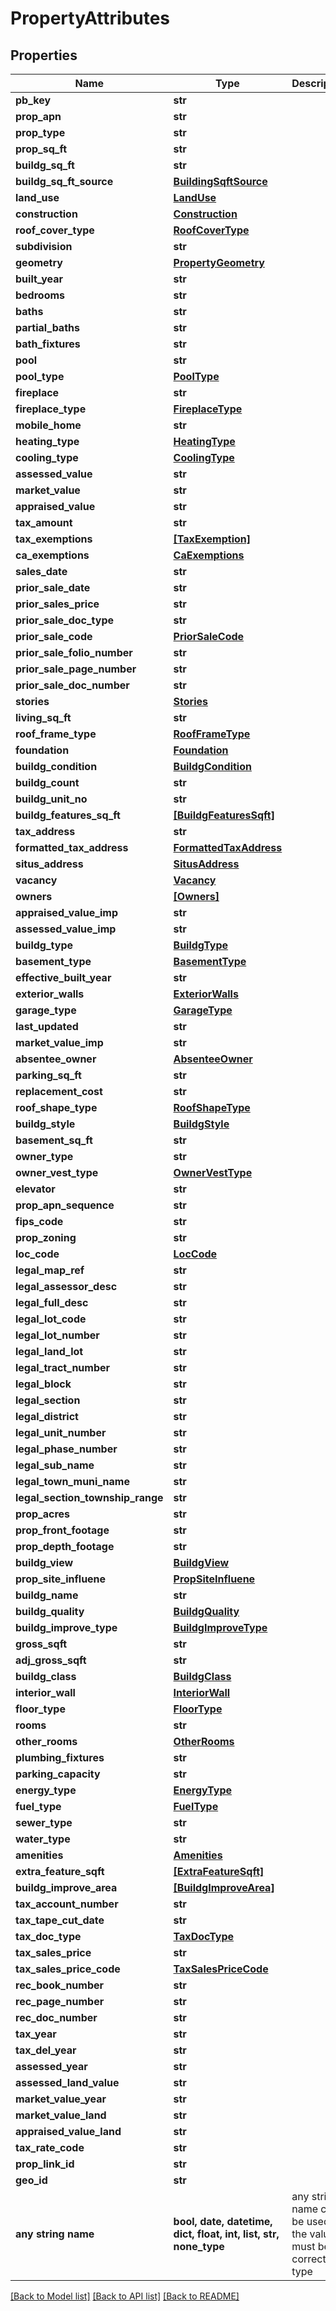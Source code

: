 # PropertyAttributes


## Properties
Name | Type | Description | Notes
------------ | ------------- | ------------- | -------------
**pb_key** | **str** |  | [optional] 
**prop_apn** | **str** |  | [optional] 
**prop_type** | **str** |  | [optional] 
**prop_sq_ft** | **str** |  | [optional] 
**buildg_sq_ft** | **str** |  | [optional] 
**buildg_sq_ft_source** | [**BuildingSqftSource**](BuildingSqftSource.md) |  | [optional] 
**land_use** | [**LandUse**](LandUse.md) |  | [optional] 
**construction** | [**Construction**](Construction.md) |  | [optional] 
**roof_cover_type** | [**RoofCoverType**](RoofCoverType.md) |  | [optional] 
**subdivision** | **str** |  | [optional] 
**geometry** | [**PropertyGeometry**](PropertyGeometry.md) |  | [optional] 
**built_year** | **str** |  | [optional] 
**bedrooms** | **str** |  | [optional] 
**baths** | **str** |  | [optional] 
**partial_baths** | **str** |  | [optional] 
**bath_fixtures** | **str** |  | [optional] 
**pool** | **str** |  | [optional] 
**pool_type** | [**PoolType**](PoolType.md) |  | [optional] 
**fireplace** | **str** |  | [optional] 
**fireplace_type** | [**FireplaceType**](FireplaceType.md) |  | [optional] 
**mobile_home** | **str** |  | [optional] 
**heating_type** | [**HeatingType**](HeatingType.md) |  | [optional] 
**cooling_type** | [**CoolingType**](CoolingType.md) |  | [optional] 
**assessed_value** | **str** |  | [optional] 
**market_value** | **str** |  | [optional] 
**appraised_value** | **str** |  | [optional] 
**tax_amount** | **str** |  | [optional] 
**tax_exemptions** | [**[TaxExemption]**](TaxExemption.md) |  | [optional] 
**ca_exemptions** | [**CaExemptions**](CaExemptions.md) |  | [optional] 
**sales_date** | **str** |  | [optional] 
**prior_sale_date** | **str** |  | [optional] 
**prior_sales_price** | **str** |  | [optional] 
**prior_sale_doc_type** | **str** |  | [optional] 
**prior_sale_code** | [**PriorSaleCode**](PriorSaleCode.md) |  | [optional] 
**prior_sale_folio_number** | **str** |  | [optional] 
**prior_sale_page_number** | **str** |  | [optional] 
**prior_sale_doc_number** | **str** |  | [optional] 
**stories** | [**Stories**](Stories.md) |  | [optional] 
**living_sq_ft** | **str** |  | [optional] 
**roof_frame_type** | [**RoofFrameType**](RoofFrameType.md) |  | [optional] 
**foundation** | [**Foundation**](Foundation.md) |  | [optional] 
**buildg_condition** | [**BuildgCondition**](BuildgCondition.md) |  | [optional] 
**buildg_count** | **str** |  | [optional] 
**buildg_unit_no** | **str** |  | [optional] 
**buildg_features_sq_ft** | [**[BuildgFeaturesSqft]**](BuildgFeaturesSqft.md) |  | [optional] 
**tax_address** | **str** |  | [optional] 
**formatted_tax_address** | [**FormattedTaxAddress**](FormattedTaxAddress.md) |  | [optional] 
**situs_address** | [**SitusAddress**](SitusAddress.md) |  | [optional] 
**vacancy** | [**Vacancy**](Vacancy.md) |  | [optional] 
**owners** | [**[Owners]**](Owners.md) |  | [optional] 
**appraised_value_imp** | **str** |  | [optional] 
**assessed_value_imp** | **str** |  | [optional] 
**buildg_type** | [**BuildgType**](BuildgType.md) |  | [optional] 
**basement_type** | [**BasementType**](BasementType.md) |  | [optional] 
**effective_built_year** | **str** |  | [optional] 
**exterior_walls** | [**ExteriorWalls**](ExteriorWalls.md) |  | [optional] 
**garage_type** | [**GarageType**](GarageType.md) |  | [optional] 
**last_updated** | **str** |  | [optional] 
**market_value_imp** | **str** |  | [optional] 
**absentee_owner** | [**AbsenteeOwner**](AbsenteeOwner.md) |  | [optional] 
**parking_sq_ft** | **str** |  | [optional] 
**replacement_cost** | **str** |  | [optional] 
**roof_shape_type** | [**RoofShapeType**](RoofShapeType.md) |  | [optional] 
**buildg_style** | [**BuildgStyle**](BuildgStyle.md) |  | [optional] 
**basement_sq_ft** | **str** |  | [optional] 
**owner_type** | **str** |  | [optional] 
**owner_vest_type** | [**OwnerVestType**](OwnerVestType.md) |  | [optional] 
**elevator** | **str** |  | [optional] 
**prop_apn_sequence** | **str** |  | [optional] 
**fips_code** | **str** |  | [optional] 
**prop_zoning** | **str** |  | [optional] 
**loc_code** | [**LocCode**](LocCode.md) |  | [optional] 
**legal_map_ref** | **str** |  | [optional] 
**legal_assessor_desc** | **str** |  | [optional] 
**legal_full_desc** | **str** |  | [optional] 
**legal_lot_code** | **str** |  | [optional] 
**legal_lot_number** | **str** |  | [optional] 
**legal_land_lot** | **str** |  | [optional] 
**legal_tract_number** | **str** |  | [optional] 
**legal_block** | **str** |  | [optional] 
**legal_section** | **str** |  | [optional] 
**legal_district** | **str** |  | [optional] 
**legal_unit_number** | **str** |  | [optional] 
**legal_phase_number** | **str** |  | [optional] 
**legal_sub_name** | **str** |  | [optional] 
**legal_town_muni_name** | **str** |  | [optional] 
**legal_section_township_range** | **str** |  | [optional] 
**prop_acres** | **str** |  | [optional] 
**prop_front_footage** | **str** |  | [optional] 
**prop_depth_footage** | **str** |  | [optional] 
**buildg_view** | [**BuildgView**](BuildgView.md) |  | [optional] 
**prop_site_influene** | [**PropSiteInfluene**](PropSiteInfluene.md) |  | [optional] 
**buildg_name** | **str** |  | [optional] 
**buildg_quality** | [**BuildgQuality**](BuildgQuality.md) |  | [optional] 
**buildg_improve_type** | [**BuildgImproveType**](BuildgImproveType.md) |  | [optional] 
**gross_sqft** | **str** |  | [optional] 
**adj_gross_sqft** | **str** |  | [optional] 
**buildg_class** | [**BuildgClass**](BuildgClass.md) |  | [optional] 
**interior_wall** | [**InteriorWall**](InteriorWall.md) |  | [optional] 
**floor_type** | [**FloorType**](FloorType.md) |  | [optional] 
**rooms** | **str** |  | [optional] 
**other_rooms** | [**OtherRooms**](OtherRooms.md) |  | [optional] 
**plumbing_fixtures** | **str** |  | [optional] 
**parking_capacity** | **str** |  | [optional] 
**energy_type** | [**EnergyType**](EnergyType.md) |  | [optional] 
**fuel_type** | [**FuelType**](FuelType.md) |  | [optional] 
**sewer_type** | **str** |  | [optional] 
**water_type** | **str** |  | [optional] 
**amenities** | [**Amenities**](Amenities.md) |  | [optional] 
**extra_feature_sqft** | [**[ExtraFeatureSqft]**](ExtraFeatureSqft.md) |  | [optional] 
**buildg_improve_area** | [**[BuildgImproveArea]**](BuildgImproveArea.md) |  | [optional] 
**tax_account_number** | **str** |  | [optional] 
**tax_tape_cut_date** | **str** |  | [optional] 
**tax_doc_type** | [**TaxDocType**](TaxDocType.md) |  | [optional] 
**tax_sales_price** | **str** |  | [optional] 
**tax_sales_price_code** | [**TaxSalesPriceCode**](TaxSalesPriceCode.md) |  | [optional] 
**rec_book_number** | **str** |  | [optional] 
**rec_page_number** | **str** |  | [optional] 
**rec_doc_number** | **str** |  | [optional] 
**tax_year** | **str** |  | [optional] 
**tax_del_year** | **str** |  | [optional] 
**assessed_year** | **str** |  | [optional] 
**assessed_land_value** | **str** |  | [optional] 
**market_value_year** | **str** |  | [optional] 
**market_value_land** | **str** |  | [optional] 
**appraised_value_land** | **str** |  | [optional] 
**tax_rate_code** | **str** |  | [optional] 
**prop_link_id** | **str** |  | [optional] 
**geo_id** | **str** |  | [optional] 
**any string name** | **bool, date, datetime, dict, float, int, list, str, none_type** | any string name can be used but the value must be the correct type | [optional]

[[Back to Model list]](../README.md#documentation-for-models) [[Back to API list]](../README.md#documentation-for-api-endpoints) [[Back to README]](../README.md)


